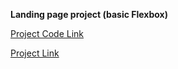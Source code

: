 **Landing page project (basic Flexbox)**

[Project Code Link](https://github.com/baurzhaan/odin-foundation/tree/main/landing-page-project)

[Project Link](https://baurzhaan.github.io/odin-foundation/landing-page-project/index.html)